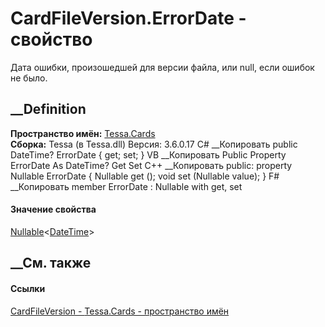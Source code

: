 # CardFileVersion.ErrorDate - свойство
Дата ошибки, произошедшей для версии файла, или null, если ошибок не было.
## __Definition
 **Пространство имён:** [Tessa.Cards](N_Tessa_Cards.htm)  
 **Сборка:** Tessa (в Tessa.dll) Версия: 3.6.0.17
C# __Копировать
     public DateTime? ErrorDate { get; set; }
VB __Копировать
     Public Property ErrorDate As DateTime?
    	Get
    	Set
C++ __Копировать
     public:
    property Nullable<DateTime> ErrorDate {
    	Nullable<DateTime> get ();
    	void set (Nullable<DateTime> value);
    }
F# __Копировать
     member ErrorDate : Nullable<DateTime> with get, set
#### Значение свойства
[Nullable](https://learn.microsoft.com/dotnet/api/system.nullable-1)<[DateTime](https://learn.microsoft.com/dotnet/api/system.datetime)>
##  __См. также
#### Ссылки
[CardFileVersion - ](T_Tessa_Cards_CardFileVersion.htm)
[Tessa.Cards - пространство имён](N_Tessa_Cards.htm)
